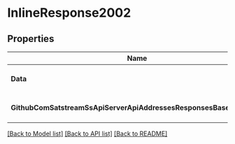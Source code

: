 # InlineResponse2002

## Properties
Name | Type | Description | Notes
------------ | ------------- | ------------- | -------------
**Data** | [**[]ResponsesGetAddressRunesBalanceListItem**](responses.GetAddressRunesBalanceListItem.md) |  | [optional] [default to null]
**GithubComSatstreamSsApiServerApiAddressesResponsesBaseResponse** | [***GithubComSatstreamSsApiServerApiAddressesResponsesBaseResponse**](github_com_satstream_ss-api_server_api_addresses_responses.BaseResponse.md) |  | [optional] [default to null]

[[Back to Model list]](../README.md#documentation-for-models) [[Back to API list]](../README.md#documentation-for-api-endpoints) [[Back to README]](../README.md)


